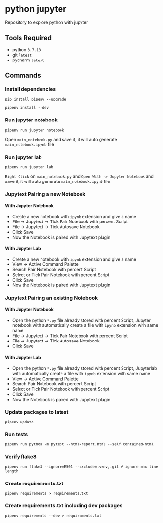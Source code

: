 # python jupyter

Repository to explore python with jupyter 

## Tools Required

* python `3.7.13`
* git `latest`
* pycharm `latest`

## Commands

### Install dependencies

    pip install pipenv --upgrade

    pipenv install --dev

### Run jupyter notebook

    pipenv run jupyter notebook

Open `main_notebook.py` and save it, it will auto generate `main_notebook.ipynb` file

### Run jupyter lab

    pipenv run jupyter lab

`Right Click` on `main_notebook.py` and `Open With -> Jupyter Notebook` and save it, it will auto generate `main_notebook.ipynb` file

### Jupytext Pairing a new Notebook

#### With Jupyter Notebook

* Create a new notebook with `ipynb` extension and give a name
* File -> Jupytext -> Tick Pair Notebook with percent Script
* File -> Jupytext -> Tick Autosave Notebook
* Click Save
* Now the Notebook is paired with Jupytext plugin

#### With Jupyter Lab

* Create a new notebook with `ipynb` extension and give a name
* View -> Active Command Palette
* Search Pair Notebook with percent Script
* Select or Tick Pair Notebook with percent Script
* Click Save
* Now the Notebook is paired with Jupytext plugin

### Jupytext Pairing an existing Notebook

#### With Jupyter Notebook

* Open the python `*.py` file already stored with percent Script, Jupyter notebook with automatically create a file with `ipynb` extension with same name
* File -> Jupytext -> Tick Pair Notebook with percent Script
* File -> Jupytext -> Tick Autosave Notebook
* Click Save

#### With Jupyter Lab

* Open the python `*.py` file already stored with percent Script, Jupyterlab with automatically create a file with `ipynb` extension with same name
* View -> Active Command Palette
* Search Pair Notebook with percent Script
* Select or Tick Pair Notebook with percent Script
* Click Save
* Now the Notebook is paired with Jupytext plugin

### Update packages to latest

    pipenv update
    
### Run tests

    pipenv run python -m pytest --html=report.html --self-contained-html
    
### Verify flake8

    pipenv run flake8 --ignore=E501 --exclude=.venv,.git # ignore max line length
    
### Create requirements.txt

    pipenv requirements > requirements.txt 

### Create requirements.txt including dev packages

    pipenv requirements --dev > requirements.txt
